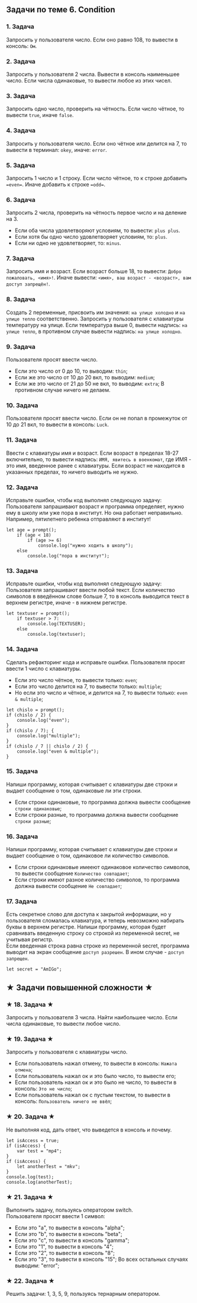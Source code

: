 ## Задачи по теме 6. Condition ##

### 1. Задача
Запросить у пользователя число.
Если оно равно 108, то вывести в консоль: `Ом`.

### 2. Задача
Запросить у пользователя 2 числа.
Вывести в консоль наименьшее число.
Если числа одинаковые, то вывести любое из этих чисел.

### 3. Задача
Запросить одно число, проверить на чётность. Если число чётное, то вывести ```true```, иначе ```false```.

### 4. Задача
Запросить у пользователя число. Если оно чётное или делится на 7, то вывести в терминал: `okey`,
иначе: `error`.

### 5. Задача
Запросить 1 число и 1 строку. Если число чётное, то к строке добавить `=even=`. Иначе добавить к строке `=odd=`.

### 6. Задача
Запросить 2 числа, проверить на чётность первое число и на деление на 3.
- Если оба числа удовлетворяют условиям, то вывести: `plus plus`.
- Если хотя бы одно число удовлетворяет условиям, то: `plus`.
- Если ни одно не удовлетворяет, то: `minus`.

### 7. Задача
Запросить имя и возраст. Если возраст больше 18, то вывести: `Добро пожаловать, <имя>!`.
Иначе вывести: `<имя>, ваш возраст - <возраст>, вам доступ запрещён!`.

### 8. Задача
Создать 2 переменные, присвоить им значения:
`на улице холодно` и `на улице тепло` соответственно.
Запросить у пользователя с клавиатуры температуру на улице. 
Если температура выше 0, вывести надпись: `на улице тепло`, 
в противном случае вывести надпись: `на улице холодно`.

### 9. Задача
Пользователя просят ввести число.
- Если это число от 0 до 10, то выводим: `thin`;
- Если же это число от 10 до 20 вкл, то выводим: `medium`;
- Если же это число от 21 до 50 не вкл, то выводим: `extra`;
В противном случае ничего не делаем.

### 10. Задача
Пользователя просят ввести число.
Если он не попал в промежуток от 10 до 21 вкл, то вывести в консоль: `Luck`.

### 11. Задача
Ввести с клавиатуры имя и возраст. Если возраст в пределах 18-27 включительно, то вывести надпись: 
`ИМЯ, явитесь в военкомат`, где ИМЯ - это имя, введенное ранее с клавиатуры.
Если возраст не находится в указанных пределах, то ничего выводить не нужно.

### 12. Задача
Исправьте ошибки, чтобы код выполнял следующую задачу:
Пользователя запрашивают возраст и программа определяет, нужно ему в школу или уже пора в институт.
Но она работает неправильно. Например, пятилетнего ребенка отправляют в институт! 

```
let age = prompt();
	if (age < 18)
		if (age >= 6)
			console.log("нужно ходить в школу");
	else
		console.log("пора в институт");
```

### 13. Задача
Исправьте ошибки, чтобы код выполнял следующую задачу:
Пользователя запрашивают ввести любой текст. 
Если количество символов в введённом слове больше 7, то в консоль выводится текст в верхнем регистре, иначе - в нижнем регистре.

```
let textuser = prompt();
	if textuser > 7:
		console.log(TEXTUSER);
	else
		console.log(textuser);
```


### 14. Задача
Сделать рефакторинг кода и исправьте ошибки.
Пользователя просят ввести 1 число с клавиатуры.
- Если это число чётное, то вывести только: `even`;
- Если это число делится на 7, то вывести только: `multiple`;
- Но если это число и чётное, и делится на 7, то вывести только: `even & multiple`;

```
let chislo = prompt();
if (chislo / 2) {
	console.log("even");
}
if (chislo / 7); {
	console.log("multiple");
}
if (chislo / 7 || chislo / 2) {
	console.log("even & multiple");
}
```

### 15. Задача
Напиши программу, которая считывает с клавиатуры две строки и выдает сообщение о том, одинаковые ли эти строки.
- Если строки одинаковые, то программа должна вывести сообщение `строки одинаковые`;
- Если строки разные, то программа должна вывести сообщение `строки разные`;

### 16. Задача
Напиши программу, которая считывает с клавиатуры две строки и выдает сообщение о том, одинаковое ли количество символов.
- Если строки одинаковые имееют одинаковое количество символов, то вывести сообщение `Количество совпадает`;
- Если строки имеют разное количество символов, то программа должна вывести сообщение `Не совпадает`;


### 17. Задача
Есть секретное слово для доступа к закрытой информации, но у пользователя сломалась клавиатура, и теперь невозможно набирать буквы в верхнем регистре. Напиши программу, которая будет сравнивать введенную строку со строкой из переменной secret, не учитывая регистр. <br>
Если введенная строка равна строке из переменной secret, программа выводит на экран сообщение `доступ разрешен`. В ином случае - `доступ запрещен`.

```
let secret = "AmIGo";
```


## ★ Задачи повышенной сложности ★ ##

### ★ 18. Задача ★
Запросить у пользователя 3 числа.
Найти наибольшее число.
Если числа одинаковые, то вывести любое число.

### ★ 19. Задача ★
Запросить у пользователя с клавиатуры число.
- Если пользователь нажал отмену, то вывести в консоль: `Нажата отмена`;
- Если пользователь нажал ок и это было число, то вывести его;
- Если пользователь нажал ок и это было не число, то вывести в консоль: `Это не число`;
- Если пользователь нажал ок с пустым текстом, то вывести в консоль: `Пользователь ничего не ввёл`;

### ★ 20. Задача ★
Не выполняя код, дать ответ, что выведется в консоль и почему.

```
let isAccess = true;
if (isAccess) {
	var test = "mp4";
}
if (isAccess) {
	let anotherTest = "mkv";
}
console.log(test);
console.log(anotherTest);

```

### ★ 21. Задача ★
Выполнить задачу, пользуясь оператором switch. <br>
Пользователя просят ввести 1 символ:
- Если это "a", то вывести в консоль "alpha";
- Если это "b", то вывести в консоль "beta";
- Если это "c", то вывести в консоль "gamma";
- Если это "1", то вывести в консоль "4";
- Если это "2", то вывести в консоль "8";
- Если это "3", то вывести в консоль "15";
Во всех остальных случаях выводим: "error";

### ★ 22. Задача ★
Решить задачи: 1, 3, 5, 9, пользуясь тернарным оператором.
